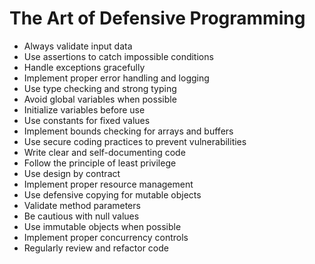 # The Art of Defensive Programming

- Always validate input data
- Use assertions to catch impossible conditions
- Handle exceptions gracefully
- Implement proper error handling and logging
- Use type checking and strong typing
- Avoid global variables when possible
- Initialize variables before use
- Use constants for fixed values
- Implement bounds checking for arrays and buffers
- Use secure coding practices to prevent vulnerabilities
- Write clear and self-documenting code
- Follow the principle of least privilege
- Use design by contract
- Implement proper resource management
- Use defensive copying for mutable objects
- Validate method parameters
- Be cautious with null values
- Use immutable objects when possible
- Implement proper concurrency controls
- Regularly review and refactor code

